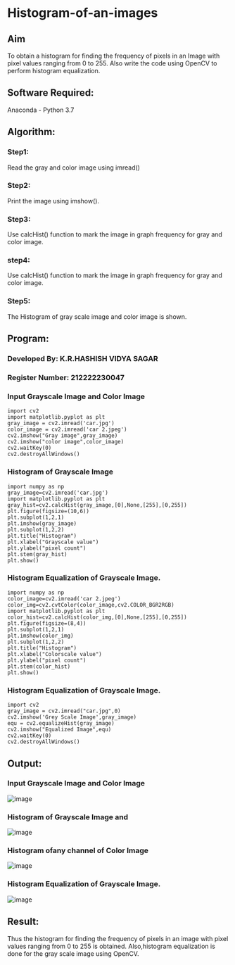# Histogram-of-an-images
## Aim
To obtain a histogram for finding the frequency of pixels in an Image with pixel values ranging from 0 to 255. Also write the code using OpenCV to perform histogram equalization.

## Software Required:
Anaconda - Python 3.7

## Algorithm:
### Step1:
Read the gray and color image using imread()
### Step2:
Print the image using imshow().
### Step3:
Use calcHist() function to mark the image in graph frequency for gray and color image.
### step4:
Use calcHist() function to mark the image in graph frequency for gray and color image.
### Step5:
The Histogram of gray scale image and color image is shown.

## Program:
### Developed By: K.R.HASHISH VIDYA SAGAR
### Register Number: 212222230047
### Input Grayscale Image and Color Image
```
import cv2
import matplotlib.pyplot as plt
gray_image = cv2.imread('car.jpg')
color_image = cv2.imread('car 2.jpeg')
cv2.imshow("Gray image",gray_image)
cv2.imshow("color image",color_image)
cv2.waitKey(0)
cv2.destroyAllWindows()
```
### Histogram of Grayscale Image
```
import numpy as np
gray_image=cv2.imread('car.jpg')
import matplotlib.pyplot as plt 
gray_hist=cv2.calcHist(gray_image,[0],None,[255],[0,255])
plt.figure(figsize=(10,6))
plt.subplot(1,2,1)
plt.imshow(gray_image)
plt.subplot(1,2,2)
plt.title("Histogram")
plt.xlabel("Grayscale value")
plt.ylabel("pixel count")
plt.stem(gray_hist)
plt.show()
```
### Histogram Equalization of Grayscale Image.
```
import numpy as np
color_image=cv2.imread('car 2.jpeg')
color_img=cv2.cvtColor(color_image,cv2.COLOR_BGR2RGB)
import matplotlib.pyplot as plt 
color_hist=cv2.calcHist(color_img,[0],None,[255],[0,255])
plt.figure(figsize=(8,4))
plt.subplot(1,2,1)
plt.imshow(color_img)
plt.subplot(1,2,2)
plt.title("Histogram")
plt.xlabel("Colorscale value")
plt.ylabel("pixel count")
plt.stem(color_hist)
plt.show()
```
### Histogram Equalization of Grayscale Image.
```
import cv2
gray_image = cv2.imread("car.jpg",0)
cv2.imshow('Grey Scale Image',gray_image)
equ = cv2.equalizeHist(gray_image)
cv2.imshow("Equalized Image",equ)
cv2.waitKey(0)
cv2.destroyAllWindows()
```

## Output:
### Input Grayscale Image and Color Image
![image](https://github.com/user-attachments/assets/a524246b-c33f-4f8c-b328-27e4499a937d)

### Histogram of Grayscale Image and 
![image](https://github.com/user-attachments/assets/4fb8ef22-f033-4fb3-9d69-dab2c0bb5ddc)

### Histogram ofany channel of Color Image
![image](https://github.com/user-attachments/assets/53959912-54a8-412c-8300-368a6cd7d150)

### Histogram Equalization of Grayscale Image.
![image](https://github.com/user-attachments/assets/a4ef40a8-686a-4b1b-ae2d-630c37e420f6)

## Result: 
Thus the histogram for finding the frequency of pixels in an image with pixel values ranging from 0 to 255 is obtained. Also,histogram equalization is done for the gray scale image using OpenCV.
